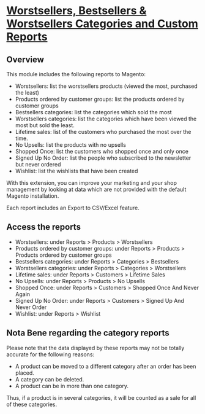 # [Worstsellers, Bestsellers & Worstsellers Categories and Custom Reports](http://www.digital-pianism.com/en/magento-modules/worstsellers-bestsellers-worstsellers-categories-and-custom-reports.html)

## Overview

This module includes the following reports to Magento:

*   Worstsellers: list the worstsellers products (viewed the most, purchased the least)
*   Products ordered by customer groups: list the products ordered by customer groups
*   Bestsellers categories: list the categories which sold the most
*   Worstsellers categories: list the categories which have been viewed the most but sold the least.
*   Lifetime sales: list of the customers who purchased the most over the time.
*   No Upsells: list the products with no upsells
*   Shopped Once: list the customers who shopped once and only once
*   Signed Up No Order: list the people who subscribed to the newsletter but never ordered
*   Wishlist: list the wishlists that have been created

With this extension, you can improve your marketing and your shop management by looking at data which are not provided with the default Magento installation.

Each report includes an Export to CSV/Excel feature.

## Access the reports

*   Worstsellers: under Reports > Products > Worstsellers
*   Products ordered by customer groups: under Reports > Products > Products ordered by customer groups
*   Bestsellers categories: under Reports > Categories > Bestsellers
*   Worstsellers categories: under Reports > Categories > Worstsellers
*   Lifetime sales: under Reports > Customers > Lifetime Sales
*   No Upsells: under Reports > Products > No Upsells
*   Shopped Once: under Reports > Customers > Shopped Once And Never Again
*   Signed Up No Order: under Reports > Customers > Signed Up And Never Order
*   Wishlist: under Reports > Wishlist

## Nota Bene regarding the category reports

Please note that the data displayed by these reports may not be totally accurate for the following reasons:

*   A product can be moved to a different category after an order has been placed.
*   A category can be deleted.
*   A product can be in more than one category.

Thus, if a product is in several categories, it will be counted as a sale for all of these categories.
